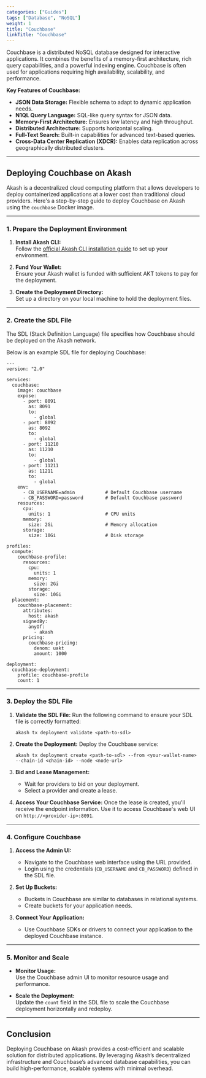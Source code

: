 ```yaml
---
categories: ["Guides"]
tags: ["Database", "NoSQL"]
weight: 1
title: "Couchbase"
linkTitle: "Couchbase"
---
```





Couchbase is a distributed NoSQL database designed for interactive applications. It combines the benefits of a memory-first architecture, rich query capabilities, and a powerful indexing engine. Couchbase is often used for applications requiring high availability, scalability, and performance.

**Key Features of Couchbase:**
- **JSON Data Storage:** Flexible schema to adapt to dynamic application needs.
- **N1QL Query Language:** SQL-like query syntax for JSON data.
- **Memory-First Architecture:** Ensures low latency and high throughput.
- **Distributed Architecture:** Supports horizontal scaling.
- **Full-Text Search:** Built-in capabilities for advanced text-based queries.
- **Cross-Data Center Replication (XDCR):** Enables data replication across geographically distributed clusters.

---

## **Deploying Couchbase on Akash**

Akash is a decentralized cloud computing platform that allows developers to deploy containerized applications at a lower cost than traditional cloud providers. Here's a step-by-step guide to deploy Couchbase on Akash using the `couchbase` Docker image.

---

### **1. Prepare the Deployment Environment**

1. **Install Akash CLI:**  
   Follow the [official Akash CLI installation guide](docs/deployments/akash-cli/overview/) to set up your environment.

2. **Fund Your Wallet:**  
   Ensure your Akash wallet is funded with sufficient AKT tokens to pay for the deployment.

3. **Create the Deployment Directory:**  
   Set up a directory on your local machine to hold the deployment files.

---

### **2. Create the SDL File**

The SDL (Stack Definition Language) file specifies how Couchbase should be deployed on the Akash network.

Below is an example SDL file for deploying Couchbase:

```
---
version: "2.0"

services:
  couchbase:
    image: couchbase
    expose:
      - port: 8091
        as: 8091
        to:
          - global
      - port: 8092
        as: 8092
        to:
          - global
      - port: 11210
        as: 11210
        to:
          - global
      - port: 11211
        as: 11211
        to:
          - global
    env:
      - CB_USERNAME=admin           # Default Couchbase username
      - CB_PASSWORD=password        # Default Couchbase password
    resources:
      cpu:
        units: 1                    # CPU units
      memory:
        size: 2Gi                   # Memory allocation
      storage:
        size: 10Gi                  # Disk storage

profiles:
  compute:
    couchbase-profile:
      resources:
        cpu:
          units: 1
        memory:
          size: 2Gi
        storage:
          size: 10Gi
  placement:
    couchbase-placement:
      attributes:
        host: akash
      signedBy:
        anyOf:
          - akash
      pricing:
        couchbase-pricing:
          denom: uakt
          amount: 1000

deployment:
  couchbase-deployment:
    profile: couchbase-profile
    count: 1
```

---

### **3. Deploy the SDL File**

1. **Validate the SDL File:**
   Run the following command to ensure your SDL file is correctly formatted:
   ```
   akash tx deployment validate <path-to-sdl>
   ```

2. **Create the Deployment:**
   Deploy the Couchbase service:
   ```
   akash tx deployment create <path-to-sdl> --from <your-wallet-name> --chain-id <chain-id> --node <node-url>
   ```

3. **Bid and Lease Management:**
   - Wait for providers to bid on your deployment.
   - Select a provider and create a lease.

4. **Access Your Couchbase Service:**
   Once the lease is created, you'll receive the endpoint information. Use it to access Couchbase's web UI on `http://<provider-ip>:8091`.

---

### **4. Configure Couchbase**

1. **Access the Admin UI:**
   - Navigate to the Couchbase web interface using the URL provided.
   - Login using the credentials (`CB_USERNAME` and `CB_PASSWORD`) defined in the SDL file.

2. **Set Up Buckets:**
   - Buckets in Couchbase are similar to databases in relational systems.
   - Create buckets for your application needs.

3. **Connect Your Application:**
   - Use Couchbase SDKs or drivers to connect your application to the deployed Couchbase instance.

---

### **5. Monitor and Scale**

- **Monitor Usage:**  
  Use the Couchbase admin UI to monitor resource usage and performance.

- **Scale the Deployment:**  
  Update the `count` field in the SDL file to scale the Couchbase deployment horizontally and redeploy.

---

## **Conclusion**

Deploying Couchbase on Akash provides a cost-efficient and scalable solution for distributed applications. By leveraging Akash’s decentralized infrastructure and Couchbase’s advanced database capabilities, you can build high-performance, scalable systems with minimal overhead.